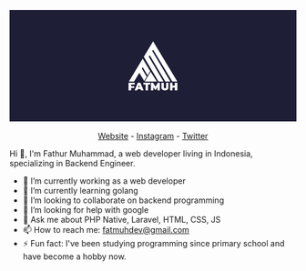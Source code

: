 ![logo](https://github.com/fatmuh/fatmuh/blob/main/logo-github.png)

<p align="center">
  <a href="https://fmdigitalcreative.com">Website</a> -
  <a href="https://instagram.com/fathurmhmmddd">Instagram</a> -
  <a href="https://twitter.com/intent/follow?screen_name=fatm_uh&tw_p=followbutton">Twitter</a>
</p>

Hi 👋, I'm Fathur Muhammad, a web developer living in Indonesia, specializing in Backend Engineer.

- 🔭 I’m currently working as a web developer
- 🌱 I’m currently learning golang
- 👯 I’m looking to collaborate on backend programming
- 🤔 I’m looking for help with google
- 💬 Ask me about PHP Native, Laravel, HTML, CSS, JS
- 📫 How to reach me: fatmuhdev@gmail.com
- ⚡ Fun fact: I've been studying programming since primary school and have become a hobby now.
